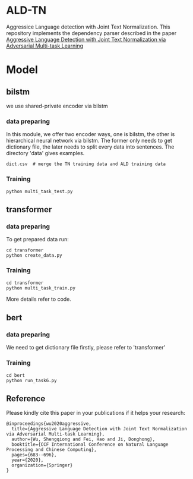 # ALD-TN
Aggressice Language detection with Joint Text Normalization.
This repository implements the dependency parser described in the paper [Aggressive Language Detection with Joint Text Normalization via Adversarial Multi-task Learning](https://arxiv.org/pdf/2009.09174.pdf)

# Model
## bilstm
we use shared-private encoder via bilstm
### data preparing
In this module, we offer two encoder ways, one is bilstm, the other is hierarchical neural network via bilstm. 
The former only needs to get dictionary file, the later needs to split every data into sentences.
The directory 'data' gives examples. 

```angular2html
dict.csv  # merge the TN training data and ALD training data
```
### Training
```angular2html
python multi_task_test.py
```
## transformer
### data preparing
To get prepared data run:
```angular2html
cd transformer
python create_data.py
```
### Training
```angular2html
cd transformer
python multi_task_train.py
```
More details refer to code.

## bert

### data preparing
We need to get dictionary file firstly, please refer to 'transformer'
### Training
```angular2html
cd bert 
python run_task6.py
```
## Reference

Please kindly cite this paper in your publications if it helps your research:

```
@inproceedings{wu2020aggressive,
  title={Aggressive Language Detection with Joint Text Normalization via Adversarial Multi-task Learning},
  author={Wu, Shengqiong and Fei, Hao and Ji, Donghong},
  booktitle={CCF International Conference on Natural Language Processing and Chinese Computing},
  pages={683--696},
  year={2020},
  organization={Springer}
}
```
